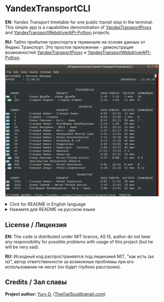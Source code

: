 # YandexTransportCLI

**EN:** Yandex Transport timetable for one public transit stop in the terminal. This simple app is a capabilities demonstration of
[YandexTransportProxy](https://github.com/OwlSoul/YandexTransportProxy) and 
[YandexTransportWebdriverAPI-Python](https://github.com/OwlSoul/YandexTransportWebdriverAPI-Python) projects.

**RU:** Табло прибытия транспорта в терминале на основе данных от Яндекс.Транспорт. Это простое приложение - демонстрация возможностей
[YandexTransportProxy](https://github.com/OwlSoul/YandexTransportProxy) и 
[YandexTransportWebdriverAPI-Python](https://github.com/OwlSoul/YandexTransportWebdriverAPI-Python).

![Yandex Timetable CLI Screenshot](https://github.com/OwlSoul/Images/raw/master/YandexTransportTimetableCLI/screenshot-01.png)

<details>
<summary> Click for README in English language</summary>

## Running the timetable

**Please, ensure your terminal supports unicode characters!**

You need running and accessible via network [Yandex Transport Proxy](https://github.com/OwlSoul/YandexTransportProxy) server.
Best way is to simply launch it on the same machine you run this timetable as a docker container:

```
docker pull owlsoul/ytproxy:latest
docker run -t -d --name ytproxy -p 25555:25555 owlsoul/ytproxy:latest
```

Required additional python libraries:

```
pip3 install natsort
pip3 install yandex_transport_webdriver_api
```

To run this timetable for your desired stop, you need to know its URL or stopId. Now, that,s pretty simple.
Click on any (well, your desired) public transport stop on Yandex Maps. Chekc the URL your browser is displaying now. \
For example, bus stop "Магазин Мелодия" (Melody Shop) in Химки (Khimki) city:

https://yandex.ru/maps/10758/himki/?ll=37.438354%2C55.891513&masstransit%5BstopId%5D=stop__9680782&mode=stop&z=19

You can simply use this URL (don't forget the "quotes"):

```python3 ./timetable_cli.py "https://yandex.ru/maps/10758/himki/?ll=37.438354%2C55.891513&masstransit%5BstopId%5D=stop__9680782&mode=stop&z=19"```

OR you can just specify your stopId. Check this part of the URL: masstransit%5BstopId%5D=stop__9680782. ID of this stop is stop__9680782.
You can use it instead of that long URL.

```python3 ./timetable_cli.py stopid:stop__9680782```

You can also specify filename where data is stored (mostly for debug), like this. You're fully responsible for file contents in this case:

```python3 ./timetable_cli.py datafile.json```

## Command line arguments

Timetable requires one positional argument - the URL of data source (can be the full web URL of the stop, ID of the stop or filename).

Other command line arguments:

_--proxy_host_ - host address of Yandex Transport Proxy, default is 127.0.0.1 \
_--proxy_port_ - port of Yandex Transport Proxy, default is 25555 \
_--wait_time_ - how often timetable will refresh its data, default is 60 seconds (each minute) \
_--timeout_ - how long to wait for data query to complete, default is 60 seconds
_--log_dir_ - if specified, each JSON from Yandex will be saved to requested folder, switched off by default

Remember, Yandex Transport Proxy has its own timeout between queries, 5 seconds by default, that means Yandex Transport Proxy will request at most 12 queries in minute from Yandex servers (this is to prevent possible ban).

## F.A.Q

**Q**: There's no arrival data/frequency/working hours for my route! \
**A**: That means there's no related data on Yandex as well, not all vehicles are equipped with GNSS hardware.

**Q**: The route terminals are the same! \
**A**: It's either a circular route, or the data on Yandex servers is messy (most of electric transport in Moscow, for example).

**Q**: Dow it work for suburban trains? \
**A**: Well... yeah. It will display 2-3 closest train arrival times, no "Delayed" info though.

**Q**: Does it work for metro? \
**A**: Also yes. But it's completely pointless in this case, it will only display "line name" and working hours.

**Q**: The output is gibberish, Unicode Symbols are not printed.
**A**: For being advertised as "Unicode-Friendly", working with Unicode in Python 3 is still a big pain in the rear sometimes.
Make sure that your locales are correct here (use command `locale`), ensure it **does not contain** something like **LC_ALL="C"**, this might cause a lot of problems.


</details>

<details>
<summary> Нажмите для README на русском языке </summary>

## Запуск программы

**Убедитесь, что ваш терминал поддерживает символы Unicode!**

Для работы табло требуется запущенный и доступный по сети сервер [Yandex Transport Proxy](https://github.com/OwlSoul/YandexTransportProxy).
Самый простой способ - запустить его на той же машине в Docker-контейнере:

```
docker pull owlsoul/ytproxy:latest
docker run -t -d --name ytproxy -p 25555:25555 owlsoul/ytproxy:latest
```

Необходимые для работы библиотеки python:

```
pip3 install natsort
pip3 install yandex_transport_webdriver_api
```

Для работы табло прибытия остановки нужно знать URL этой остановки или её stopId. Узнать его очень просто.
Нужно "кликнуть" на желаемую остановку в Яндекс.Картах и посмотреть URL остановки в адресной строке браузера. \
Например для остановки "Магазин Мелодия" в Химках:

https://yandex.ru/maps/10758/himki/?ll=37.438354%2C55.891513&masstransit%5BstopId%5D=stop__9680782&mode=stop&z=19

Можно просто сразу использовать этот URL (не забывайте про "кавычки"):

```python3 ./timetable_cli.py "https://yandex.ru/maps/10758/himki/?ll=37.438354%2C55.891513&masstransit%5BstopId%5D=stop__9680782&mode=stop&z=19"```

ИЛИ можно просто указать stopId остановки. Внимание на эту часть URL: masstransit%5BstopId%5D=stop__9680782. ID данной остановки - stop__9680782.
Можно просто использовать его вместо длинного URL.

```python3 ./timetable_cli.py stopid:stop__9680782```

Также можно просто указать в кафестве источника файл с данными в формате JSON (в основном для отладки):

```python3 ./timetable_cli.py datafile.json```

## Аргументы коммандной строки

Табло требует один позиционный аргумент - источник данных (может быть полный URL остановки, ее stopId или имя файла).

Остальные аргументы командной строки:

_--proxy_host_ - адрес сервера Yandex Transport Proxy, по умолчанию - 127.0.0.1 \
_--proxy_port_ - порт сервера Yandex Transport Proxy, по умолчанию - 25555 \
_--wait_time_ - как часто табло будет обновлять данные,  по умолчанию - 60 секунд (раз в минуту) \
_--timeout_ - как долго ждать данных от сервера до наступления ошибки таймаута, по умолчанию - 60 секунд
_--log_dir_ - если указан, каждый пришедший от Yandex JSON будет сохранен в запрошенную папку, отключен по умолчанию. 

Не забывайте, Yandex Transport Proxy имеет свой собственный таймаут между запросами, по умолчанию он равен 5 секундам, то есть сервер не выполнит за минуту больше чем 12 запроов к Яндексу (чтобы не злить его и не нарваться на потенциальный бан).

## F.A.Q

**Q**: Табло не показывает данные о прибытии / часах работы / частоте транспорта! \
**A**: Это значит что в пришедших от Яндекса данных не был отакой информации, не все маршруты имеют спутниковое оборудование на борту.

**Q**: Конечные остановки маршрута одни и те же \
**A**: Это либо кольцевой маршрут, либо в исходных данных начальная и конечная точки указаны одинаковыми (практически весь электротранспорт Москвы страдает от этой "болячки").

**Q**: Оно работает для электричек? \
**A**: Оно... внезапно да. Покажет время прибытия ближайших двух-трех, но без информации об опозданиях поездов

**Q**: А для метро?? \
**A**: Тоже да, хотя в данном случае оно ну абсолютно бесполезно. Покажет название линии и часы работы, и все.

**Q**: Вывод на экран не работает, не печатаются символы Unicode.
**A**: Несмотря на звявления "полной поддержки Unicode в Python3, работа с ним все еще иногда приличная "боль в районе спины". Убедитесь что с лоаклями точно все в порядке (команда `locale`), особенно что вывод **не содержит** чего-то вроде **LC_ALL=C**, последнее обычно служит причиной большинства проблем.

</details>

## License / Лицензия

**EN:** The code is distributed under MIT licence, AS IS, author do not bear any responsibility for possible problems with usage of this project (but he will be very sad).

**RU:** Исходный код распространяется под лицензией MIT, "как есть (as is)", автор ответственности за возможные проблемы при его использовании не несет (но будет глубоко расстроен).


## Credits / Зал славы
__Project author:__ [Yury D.](https://github.com/OwlSoul) (TheOwlSoul@gmail.com)
